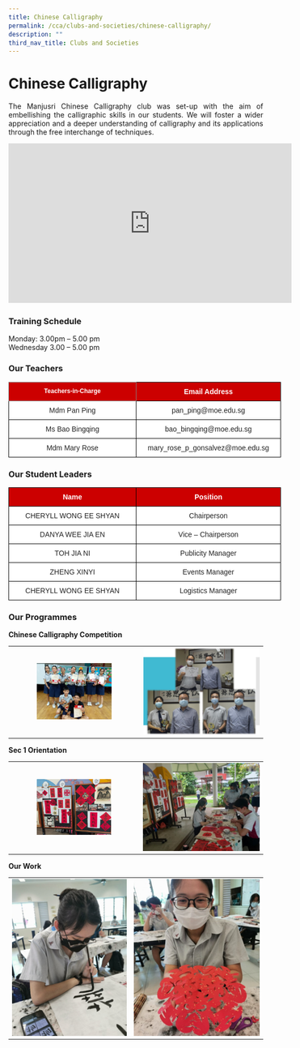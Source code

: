 ```yaml
---
title: Chinese Calligraphy
permalink: /cca/clubs-and-societies/chinese-calligraphy/
description: ""
third_nav_title: Clubs and Societies
---
```

# **Chinese Calligraphy**

<p style="text-align: justify;">The Manjusri Chinese Calligraphy club was set-up with the aim of embellishing the calligraphic skills in our students. We will foster a wider appreciation and a deeper understanding of calligraphy and its applications through the free interchange of techniques.</p>

<iframe allowfullscreen="" allow="accelerometer; autoplay; clipboard-write; encrypted-media; gyroscope; picture-in-picture; web-share" frameborder="0" title="YouTube video player" src="https://www.youtube.com/embed/lTp5SRdBpBU" height="315" width="560"></iframe>

### **Training Schedule**

Monday: 3.00pm – 5.00 pm&nbsp;   
Wednesday 3.00 – 5.00 pm

### **Our Teachers**

<style type="text/css">
.tg  {border-collapse:collapse;border-spacing:0;}
.tg td{border-color:black;border-style:solid;border-width:1px;font-family:Arial, sans-serif;font-size:14px;
  overflow:hidden;padding:10px 5px;word-break:normal;}
.tg th{border-color:black;border-style:solid;border-width:1px;font-family:Arial, sans-serif;font-size:14px;
  font-weight:normal;overflow:hidden;padding:10px 5px;word-break:normal;}
.tg .tg-8e1l{background-color:#C00;border-color:inherit;color:#FFF;font-size:12px;font-weight:bold;text-align:center;
  vertical-align:top}
.tg .tg-xu5m{background-color:#C00;color:#FFF;font-weight:bold;text-align:center;vertical-align:top}
.tg .tg-a3j2{background-color:#FFF;color:#222;text-align:center;vertical-align:middle}
</style>
<table class="tg" style="undefined;table-layout: fixed; width: 700px">
<colgroup>
<col style="width: 252px">
<col style="width: 286px">
</colgroup>
<thead>
  <tr>
    <th class="tg-8e1l">Teachers-in-Charge</th>
    <th class="tg-xu5m">Email Address</th>
  </tr>
</thead>
<tbody>
  <tr>
    <td class="tg-a3j2"><span style="color:#222;background-color:transparent">Mdm Pan Ping</span></td>
    <td class="tg-a3j2"><span style="color:#222;background-color:transparent">pan_ping@moe.edu.sg</span></td>
  </tr>
  <tr>
    <td class="tg-a3j2"><span style="color:#222;background-color:transparent">Ms Bao Bingqing</span></td>
    <td class="tg-a3j2"><span style="color:#222;background-color:transparent">bao_bingqing@moe.edu.sg</span></td>
  </tr>
  <tr>
    <td class="tg-a3j2"><span style="color:#222;background-color:transparent">Mdm Mary Rose </span></td>
    <td class="tg-a3j2"><span style="color:#222;background-color:transparent">mary_rose_p_gonsalvez@moe.edu.sg </span></td>
  </tr>
</tbody>
</table>


### **Our Student Leaders**

<style type="text/css">
.tg  {border-collapse:collapse;border-spacing:0;}
.tg td{border-color:black;border-style:solid;border-width:1px;font-family:Arial, sans-serif;font-size:14px;
  overflow:hidden;padding:10px 5px;word-break:normal;}
.tg th{border-color:black;border-style:solid;border-width:1px;font-family:Arial, sans-serif;font-size:14px;
  font-weight:normal;overflow:hidden;padding:10px 5px;word-break:normal;}
.tg .tg-xu5m{background-color:#C00;color:#FFF;font-weight:bold;text-align:center;vertical-align:top}
.tg .tg-a3j2{background-color:#FFF;color:#222;text-align:center;vertical-align:middle}
.tg .tg-lygy{background-color:#FFF;color:#222;text-align:center;vertical-align:top}
</style>
<table class="tg" style="undefined;table-layout: fixed; width: 700px">
<colgroup>
<col style="width: 252px">
<col style="width: 286px">
</colgroup>
<thead>
  <tr>
    <th class="tg-xu5m">Name</th>
    <th class="tg-xu5m">Position</th>
  </tr>
</thead>
<tbody>
  <tr>
    <td class="tg-a3j2"><span style="color:#222;background-color:transparent">CHERYLL WONG EE SHYAN </span></td>
    <td class="tg-lygy">Chairperson<span style="color:#222;background-color:transparent"> </span></td>
  </tr>
  <tr>
    <td class="tg-a3j2"><span style="color:#222;background-color:transparent">DANYA WEE JIA EN</span></td>
    <td class="tg-a3j2"><span style="color:#222;background-color:transparent">Vice – Chairperson</span></td>
  </tr>
	 <tr>
    <td class="tg-a3j2"><span style="color:#222;background-color:transparent">TOH JIA NI</span></td>
    <td class="tg-a3j2"><span style="color:#222;background-color:transparent">Publicity Manager</span></td>
  </tr>
	 <tr>
    <td class="tg-a3j2"><span style="color:#222;background-color:transparent">ZHENG XINYI</span></td>
    <td class="tg-a3j2"><span style="color:#222;background-color:transparent">Events Manager
</span></td>
  </tr>
	 <tr>
    <td class="tg-a3j2"><span style="color:#222;background-color:transparent">CHERYLL WONG EE SHYAN</span></td>
    <td class="tg-a3j2"><span style="color:#222;background-color:transparent">Logistics Manager</span></td>
  </tr>
</tbody>
</table>


### Our Programmes

**Chinese Calligraphy Competition**


|   |   | 
|:---:|:---:|
| <img src="/images/Cca/Chinese%20Calligraphy/achievement%202.jpg" style="width:60%">   | ![](/images/Cca/Chinese%20Calligraphy/achievement%203.jpg)   |


**Sec 1 Orientation**

|   |   |   
|:---:|:---:|
|  <img src="/images/Cca/Chinese%20Calligraphy/orientation%20%201.jpg" style="width:60%"> |      ![](/images/Cca/Chinese%20Calligraphy/orientation%20%203.jpg) |


**Our Work**

|   |   | 
|:---:|:---:|
|  ![](/images/Cca/Chinese%20Calligraphy/our%20work%20%201.png) |   ![](/images/Cca/Chinese%20Calligraphy/our%20work%20%202.png)   | 